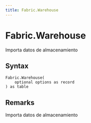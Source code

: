 ```yaml
---
title: Fabric.Warehouse
---
```


# Fabric.Warehouse


Importa datos de almacenamiento


## Syntax

```powerquery
Fabric.Warehouse(
    optional options as record
) as table
```


## Remarks

Importa datos de almacenamiento


